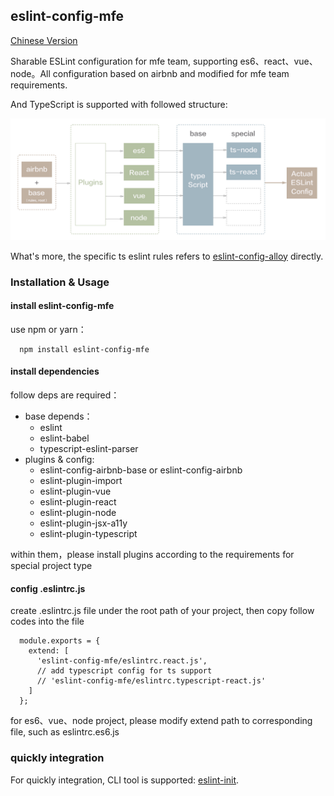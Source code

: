 ## eslint-config-mfe
[Chinese Version](./README_zh.md)

Sharable ESLint configuration for mfe team, supporting es6、react、vue、node。All configuration based on airbnb and modified for mfe team requirements.

And TypeScript is supported with followed structure:

![structure](structure.png)

What's more, the specific ts eslint rules refers to [eslint-config-alloy](https://github.com/AlloyTeam/eslint-config-alloy/blob/master/typescript.js) directly.

### Installation & Usage

#### install eslint-config-mfe

use npm or yarn：

```
  npm install eslint-config-mfe
```

#### install dependencies

follow deps are required：

* base depends：
  + eslint
  + eslint-babel
  + typescript-eslint-parser
* plugins & config:
  + eslint-config-airbnb-base or eslint-config-airbnb
  + eslint-plugin-import
  + eslint-plugin-vue
  + eslint-plugin-react
  + eslint-plugin-node
  + eslint-plugin-jsx-a11y
  + eslint-plugin-typescript

within them，please install plugins according to the requirements for special project type

#### config .eslintrc.js

create .eslintrc.js file under the root path of your project, then copy follow codes into the file

```
  module.exports = {
    extend: [
      'eslint-config-mfe/eslintrc.react.js',
      // add typescript config for ts support
      // 'eslint-config-mfe/eslintrc.typescript-react.js'
    ]
  };
```

for es6、vue、node project, please modify extend path to corresponding file, such as eslintrc.es6.js

### quickly integration

For quickly integration, CLI tool is supported: [eslint-init](https://www.npmjs.com/package/eslint-init).
